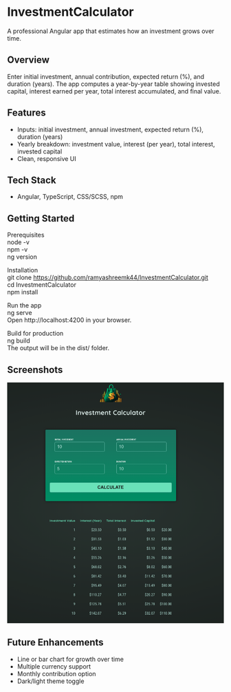# InvestmentCalculator
A professional Angular app that estimates how an investment grows over time.

## Overview
Enter initial investment, annual contribution, expected return (%), and duration (years). The app computes a year-by-year table showing invested capital, interest earned per year, total interest accumulated, and final value.

## Features
- Inputs: initial investment, annual investment, expected return (%), duration (years)
- Yearly breakdown: investment value, interest (per year), total interest, invested capital
- Clean, responsive UI

## Tech Stack
- Angular, TypeScript, CSS/SCSS, npm

## Getting Started

Prerequisites  
    node -v  
    npm -v  
    ng version

Installation  
    git clone https://github.com/ramyashreemk44/InvestmentCalculator.git  
    cd InvestmentCalculator  
    npm install

Run the app  
    ng serve  
Open http://localhost:4200 in your browser.

Build for production  
    ng build  
The output will be in the dist/ folder.

## Screenshots
![Dashboard](assets/screenshots/app-dashboard.png)



## Future Enhancements
- Line or bar chart for growth over time
- Multiple currency support
- Monthly contribution option
- Dark/light theme toggle
